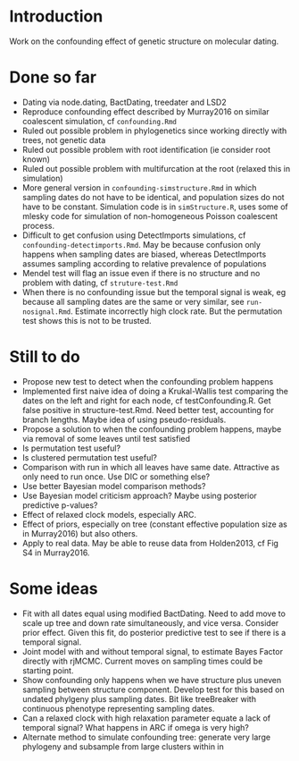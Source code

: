 
<!-- README.md is generated from README.Rmd. Please edit that file -->

# Introduction

Work on the confounding effect of genetic structure on molecular dating.

# Done so far

- Dating via node.dating, BactDating, treedater and LSD2
- Reproduce confounding effect described by Murray2016 on similar
  coalescent simulation, cf `confounding.Rmd`
- Ruled out possible problem in phylogenetics since working directly
  with trees, not genetic data
- Ruled out possible problem with root identification (ie consider root
  known)
- Ruled out possible problem with multifurcation at the root (relaxed
  this in simulation)
- More general version in `confounding-simstructure.Rmd` in which
  sampling dates do not have to be identical, and population sizes do
  not have to be constant. Simulation code is in `simStructure.R`, uses
  some of mlesky code for simulation of non-homogeneous Poisson
  coalescent process.
- Difficult to get confusion using DetectImports simulations, cf
  `confounding-detectimports.Rmd`. May be because confusion only happens
  when sampling dates are biased, whereas DetectImports assumes sampling
  according to relative prevalence of populations
- Mendel test will flag an issue even if there is no structure and no
  problem with dating, cf `struture-test.Rmd`
- When there is no confounding issue but the temporal signal is weak, eg
  because all sampling dates are the same or very similar, see
  `run-nosignal.Rmd`. Estimate incorrectly high clock rate. But the
  permutation test shows this is not to be trusted.

# Still to do

- Propose new test to detect when the confounding problem happens
- Implemented first naive idea of doing a Krukal-Wallis test comparing
  the dates on the left and right for each node, cf testConfounding.R.
  Get false positive in structure-test.Rmd. Need better test, accounting
  for branch lengths. Maybe idea of using pseudo-residuals.
- Propose a solution to when the confounding problem happens, maybe via
  removal of some leaves until test satisfied
- Is permutation test useful?
- Is clustered permutation test useful?
- Comparison with run in which all leaves have same date. Attractive as
  only need to run once. Use DIC or something else?
- Use better Bayesian model comparison methods?
- Use Bayesian model criticism approach? Maybe using posterior
  predictive p-values?
- Effect of relaxed clock models, especially ARC.
- Effect of priors, especially on tree (constant effective population
  size as in Murray2016) but also others.
- Apply to real data. May be able to reuse data from Holden2013, cf Fig
  S4 in Murray2016.

# Some ideas

- Fit with all dates equal using modified BactDating. Need to add move
  to scale up tree and down rate simultaneously, and vice versa.
  Consider prior effect. Given this fit, do posterior predictive test to
  see if there is a temporal signal.
- Joint model with and without temporal signal, to estimate Bayes Factor
  directly with rjMCMC. Current moves on sampling times could be
  starting point.
- Show confounding only happens when we have structure plus uneven
  sampling between structure component. Develop test for this based on
  undated phylgeny plus sampling dates. Bit like treeBreaker with
  continuous phenotype representing sampling dates.
- Can a relaxed clock with high relaxation parameter equate a lack of
  temporal signal? What happens in ARC if omega is very high?
- Alternate method to simulate confounding tree: generate very large
  phylogeny and subsample from large clusters within in
